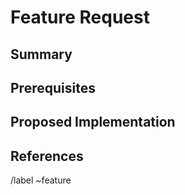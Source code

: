 Feature Request
===============
Summary
-------
[//]: # (Please write a concise description of the feature you would like implemented.)

Prerequisites
-------------
[//]: # (Include links to other feature requests or problems that would need to be handled before implementing this.)

Proposed Implementation
-----------------------
[//]: # (If you have an idea of how the feature should be implemented please write it down here.)

References
----------
[//]: # (Please provide links to projects which implement something similar, or projects that could be used to implement this feature.)

/label ~feature
